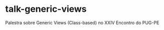 talk-generic-views
==================

Palestra sobre Generic Views (Class-based) no XXIV Encontro do PUG-PE